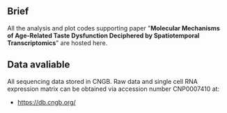 ## Brief<br>

All the analysis and plot codes supporting paper "**Molecular Mechanisms of Age-Related Taste Dysfunction Deciphered by Spatiotemporal Transcriptomics**" are hosted here.<br>

## Data avaliable<br>

All sequencing data stored in CNGB. Raw data and single cell RNA expression matrix can be obtained via accession number CNP0007410 at:<br>

- https://db.cngb.org/
